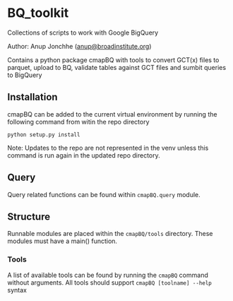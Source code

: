 # BQ_toolkit
Collections of scripts to work with Google BigQuery

Author: Anup Jonchhe (anup@broadinstitute.org)

Contains a python package cmapBQ with tools to convert GCT(x) files to parquet, upload to BQ, validate tables against GCT 
files and sumbit queries to BigQuery

## Installation
cmapBQ can be added to the current virtual environment by running the following command from witin the repo directory

`python setup.py install` 

Note: Updates to the repo are not represented in the venv unless this command is run again in the updated repo directory.


## Query

Query related functions can be found within `cmapBQ.query` module. 

## Structure

Runnable modules are placed within the `cmapBQ/tools` directory. These modules must have a main() function.

### Tools

A list of available tools can be found by running the `cmapBQ` command without arguments. All tools should support 
`cmapBQ [toolname] --help` syntax
